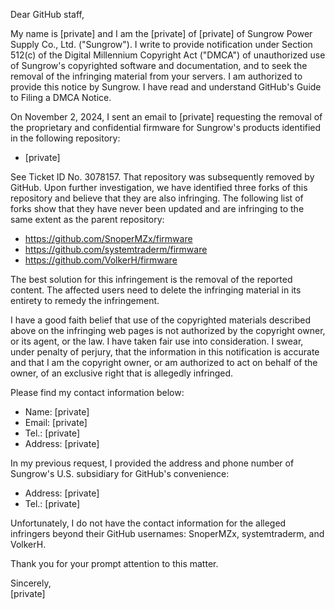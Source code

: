 Dear GitHub staff,

My name is [private] and I am the [private] of [private] of Sungrow Power Supply Co., Ltd. ("Sungrow"). I write to provide notification under Section 512(c) of the Digital Millennium Copyright Act ("DMCA") of unauthorized use of Sungrow's copyrighted software and documentation, and to seek the removal of the infringing material from your servers. I am authorized to provide this notice by Sungrow. I have read and understand GitHub's Guide to Filing a DMCA Notice.

On November 2, 2024, I sent an email to [private] requesting the removal of the proprietary and confidential firmware for Sungrow's products identified in the following repository:  
* [private]

See Ticket ID No. 3078157. That repository was subsequently removed by GitHub. Upon further investigation, we have identified three forks of this repository and believe that they are also infringing. The following list of forks show that they have never been updated and are infringing to the same extent as the parent repository:  
* https://github.com/SnoperMZx/firmware  
* https://github.com/systemtraderm/firmware  
* https://github.com/VolkerH/firmware

The best solution for this infringement is the removal of the reported content. The affected users need to delete the infringing material in its entirety to remedy the infringement.

I have a good faith belief that use of the copyrighted materials described above on the infringing web pages is not authorized by the copyright owner, or its agent, or the law. I have taken fair use into consideration. I swear, under penalty of perjury, that the information in this notification is accurate and that I am the copyright owner, or am authorized to act on behalf of the owner, of an exclusive right that is allegedly infringed.

Please find my contact information below:  
* Name: [private]  
* Email: [private]  
* Tel.: [private]  
* Address: [private]  

In my previous request, I provided the address and phone number of Sungrow's U.S. subsidiary for GitHub's convenience:  
* Address: [private]  
* Tel.: [private]

Unfortunately, I do not have the contact information for the alleged infringers beyond their GitHub usernames: SnoperMZx, systemtraderm, and VolkerH.

Thank you for your prompt attention to this matter.

Sincerely,  
[private]
